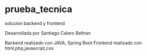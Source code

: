 # prueba_tecnica
solucion backend y frontend


Desarrollada por Santiago Calero Beltran

Backend realizado con JAVA, Spring Boot 
Frontend realizado con html,php,javascript,css
